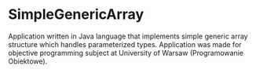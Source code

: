 # SimpleGenericArray
 Application written in Java language that implements simple generic array structure which handles parameterized types. Application was made for objective programming subject at University of Warsaw (Programowanie Obiektowe).
